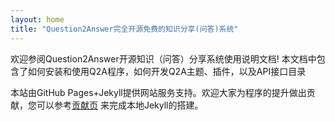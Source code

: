 ```yaml
---
layout: home
title: "Question2Answer完全开源免费的知识分享(问答)系统"
---
```


欢迎参阅Question2Answer开源知识（问答）分享系统使用说明文档! 本文档中包含了如何安装和使用Q2A程序，如何开发Q2A主题、插件，以及API接口目录

本站由GitHub Pages+Jekyll提供网站服务支持。欢迎大家为程序的提升做出贡献，您可以参考[贡献页](/contribute/docs/) 来完成本地Jekyll的搭建。

